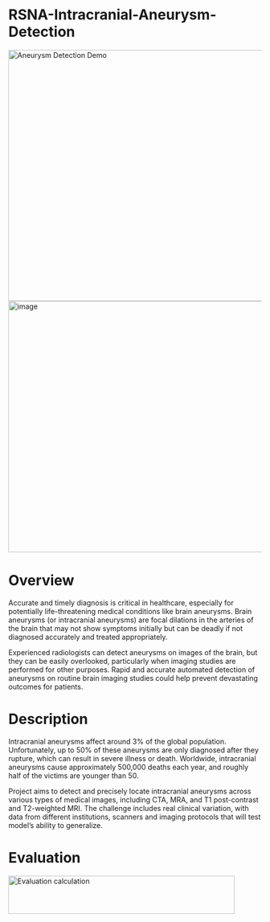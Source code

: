 # RSNA-Intracranial-Aneurysm-Detection
<img src="https://github.com/Bempong-Sylvester-Obese/RSNA-Intracranial-Aneurysm-Detection/blob/main/aneurysm_trace-ezgif.com-optimize.gif?raw=true" alt="Aneurysm Detection Demo" width="1000" height="500" loop />
<img width="1000" height="500" alt="image" src="https://github.com/user-attachments/assets/0ded079f-a8b8-4dad-bcb0-ba29c105d277" />

# Overview
Accurate and timely diagnosis is critical in healthcare, especially for potentially life-threatening medical conditions like brain aneurysms. Brain aneurysms (or intracranial aneurysms) are focal dilations in the arteries of the brain that may not show symptoms initially but can be deadly if not diagnosed accurately and treated appropriately.

Experienced radiologists can detect aneurysms on images of the brain, but they can be easily overlooked, particularly when imaging studies are performed for other purposes. Rapid and accurate automated detection of aneurysms on routine brain imaging studies could help prevent devastating outcomes for patients.

# Description
Intracranial aneurysms affect around 3% of the global population. Unfortunately, up to 50% of these aneurysms are only diagnosed after they rupture, which can result in severe illness or death. Worldwide, intracranial aneurysms cause approximately 500,000 deaths each year, and roughly half of the victims are younger than 50.

 Project aims to detect and precisely locate intracranial aneurysms across various types of medical images, including CTA, MRA, and T1 post-contrast and T2-weighted MRI. The challenge includes real clinical variation, with data from different institutions, scanners and imaging protocols that will test model’s ability to generalize.
 
 # Evaluation
 <img width="450" height="76" alt="Evaluation calculation" src="https://github.com/user-attachments/assets/784a3a20-7205-4c02-9dd5-8000bf58529b" />

